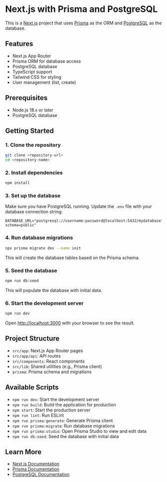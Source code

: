 # Next.js with Prisma and PostgreSQL

This is a [Next.js](https://nextjs.org/) project that uses [Prisma](https://www.prisma.io/) as the ORM and [PostgreSQL](https://www.postgresql.org/) as the database.

## Features

- Next.js App Router
- Prisma ORM for database access
- PostgreSQL database
- TypeScript support
- Tailwind CSS for styling
- User management (list, create)

## Prerequisites

- Node.js 18.x or later
- PostgreSQL database

## Getting Started

### 1. Clone the repository

```bash
git clone <repository-url>
cd <repository-name>
```

### 2. Install dependencies

```bash
npm install
```

### 3. Set up the database

Make sure you have PostgreSQL running. Update the `.env` file with your database connection string:

```
DATABASE_URL="postgresql://username:password@localhost:5432/mydatabase?schema=public"
```

### 4. Run database migrations

```bash
npx prisma migrate dev --name init
```

This will create the database tables based on the Prisma schema.

### 5. Seed the database

```bash
npm run db:seed
```

This will populate the database with initial data.

### 6. Start the development server

```bash
npm run dev
```

Open [http://localhost:3000](http://localhost:3000) with your browser to see the result.

## Project Structure

- `src/app`: Next.js App Router pages
- `src/app/api`: API routes
- `src/components`: React components
- `src/lib`: Shared utilities (e.g., Prisma client)
- `prisma`: Prisma schema and migrations

## Available Scripts

- `npm run dev`: Start the development server
- `npm run build`: Build the application for production
- `npm start`: Start the production server
- `npm run lint`: Run ESLint
- `npm run prisma:generate`: Generate Prisma client
- `npm run prisma:migrate`: Run database migrations
- `npm run prisma:studio`: Open Prisma Studio to view and edit data
- `npm run db:seed`: Seed the database with initial data

## Learn More

- [Next.js Documentation](https://nextjs.org/docs)
- [Prisma Documentation](https://www.prisma.io/docs)
- [PostgreSQL Documentation](https://www.postgresql.org/docs/)
